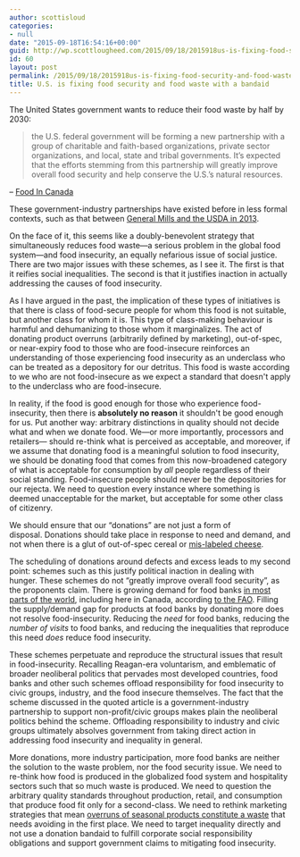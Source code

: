 ```yaml
---
author: scottisloud
categories:
- null
date: "2015-09-18T16:54:16+00:00"
guid: http://wp.scottlougheed.com/2015/09/18/2015918us-is-fixing-food-security-and-food-waste-with-a-bandaid/
id: 60
layout: post
permalink: /2015/09/18/2015918us-is-fixing-food-security-and-food-waste-with-a-bandaid/
title: U.S. is fixing food security and food waste with a bandaid
---
```

The United States government wants to reduce their food waste by half by 2030:

> the U.S. federal government will be forming a new partnership with a group of charitable and faith-based organizations, private sector organizations, and local, state and tribal governments. It’s expected that the efforts stemming from this partnership will greatly improve overall food security and help conserve the U.S.’s natural resources.

 – [Food In Canada](http://www.foodincanada.com/food-business/u-s-announces-first-ever-national-food-waste-reduction-goals-131975/)

These government-industry partnerships have existed before in less formal contexts, such as that between <a target="_blank" href="http://www.newfoodmagazine.com/10891/news/general-mills-joins-u-s-food-waste-challenge-as-founding-partner/">General Mills and the USDA in 2013</a>.

On the face of it, this seems like a doubly-benevolent strategy that simultaneously reduces food waste—a serious problem in the global food system—and food insecurity, an equally nefarious issue of social justice. There are two major issues with these schemes, as I see it. The first is that it reifies social inequalities. The second is that it justifies inaction in actually addressing the causes of food insecurity.&nbsp;

As I have argued in the past, the implication of these types of initiatives is that there is class of food-secure people for whom this food is not suitable, but another class for whom it is. This type of class-making behaviour is harmful and dehumanizing to those whom it marginalizes.&nbsp;The act of donating product overruns (arbitrarily defined by marketing),&nbsp;out-of-spec, or near-expiry food to those who are food-insecure reinforces an understanding of those experiencing food insecurity as an underclass who can be treated as a depository for our detritus. This food is waste according to we who are not food-insecure as we expect a standard that doesn't apply to the underclass who are food-insecure.&nbsp;

In reality, if the food is good enough for those who experience food-insecurity, then there is **absolutely no reason**&nbsp;it shouldn't be good enough for us. Put another way: arbitrary distinctions in quality should not decide what and when we donate food. We—or more importantly, processors and retailers—&nbsp;should re-think what is perceived as acceptable, and moreover, if we assume that donating food is a meaningful solution to food insecurity, we should be donating food that comes from this now-broadened category of what is acceptable for consumption by _all_&nbsp;people regardless of their social standing. Food-insecure people should never be the depositories for our rejecta. We need to question every instance where something is deemed unacceptable for the market, but acceptable for some other class of citizenry.&nbsp;

We should ensure that our &#8220;donations&#8221; are not just a form of disposal.&nbsp;Donations should take place in response to need and demand, and not when there is a glut of out-of-spec cereal or <a target="_blank" href="http://www.foodnavigator.com/Business/Arla-Foods-donates-15-tonnes-of-Putin-cheese-to-Danish-food-bank?utm_source=RSS_text_news&utm_medium=RSS%252Bfeed&utm_campaign=RSS%252BText%252BNews">mis-labeled cheese</a>.&nbsp;

The scheduling of donations around defects and excess leads to my second point: schemes such as this justify political inaction in dealing with hunger.&nbsp;These schemes do not &#8220;greatly improve overall food security&#8221;, as the proponents claim. There is growing demand for food banks <a target="_blank" href="http://www.foodnavigator.com/Market-Trends/What-a-waste-Stocking-EU-food-banks">in most parts of the world</a>, including here in Canada, according <a target="_blank" href="http://www.fao.org/docrep/meeting/008/j3234e.htm">to the FAO</a>. Filling the supply/demand gap for products at food banks by donating more does not resolve food-insecurity. Reducing the _need_&nbsp;for food banks, reducing the _number of visits_&nbsp;to food banks, and reducing the inequalities that reproduce this need _does_&nbsp;reduce food insecurity.

These schemes perpetuate and reproduce the structural issues that result in food-insecurity. Recalling Reagan-era voluntarism, and emblematic of broader neoliberal politics that pervades most developed countries, food banks and other such schemes offload responsibility for food insecurity to civic groups,&nbsp;industry, and the food insecure themselves. The fact that the scheme discussed in the quoted article is a government-industry partnership to support non-profit/civic groups makes plain the neoliberal politics behind the scheme. Offloading responsibility to industry and civic groups ultimately absolves government from taking direct action in addressing food insecurity and inequality in general.&nbsp;

More donations, more industry participation, more food banks are neither the solution to the waste problem, nor the food security issue. We need to re-think how food is produced in the globalized food system and hospitality sectors such that so much waste is produced. We need to question the arbitrary quality standards throughout production, retail, and consumption that produce food fit only for a second-class. We need to rethink marketing strategies that mean <a target="_blank" href="http://www.newfoodmagazine.com/10891/news/general-mills-joins-u-s-food-waste-challenge-as-founding-partner/">overruns of seasonal products constitute a waste</a>&nbsp;that needs avoiding in the first place.&nbsp;We need to target inequality directly and not use a donation bandaid to fulfill corporate social responsibility obligations and support government claims to mitigating food insecurity.&nbsp;
